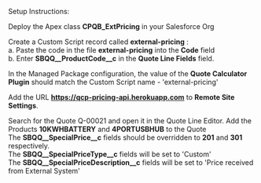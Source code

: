 Setup Instructions:   

Deploy the Apex class **CPQB_ExtPricing** in your Salesforce Org      
    
Create a Custom Script record called **external-pricing** :  
   a. Paste the code in the file **external-pricing** into the **Code** field \
   b. Enter **SBQQ__ProductCode__c** in the **Quote Line Fields** field.
  
In the Managed Package configuration, the value of the **Quote Calculator Plugin** should match the Custom Script name - 'external-pricing' 

Add the URL **https://qcp-pricing-api.herokuapp.com** to **Remote Site Settings**. 

Search for the Quote Q-00021 and open it in the Quote Line Editor. 
Add the Products **10KWHBATTERY** and **4PORTUSBHUB** to the Quote   
The **SBQQ__SpecialPrice__c** fields should be overridden to **201** and **301** respectively.  
The **SBQQ__SpecialPriceType__c** fields will be set to 'Custom'   
The **SBQQ__SpecialPriceDescription__c** fields will be set to 'Price received from External System'    






